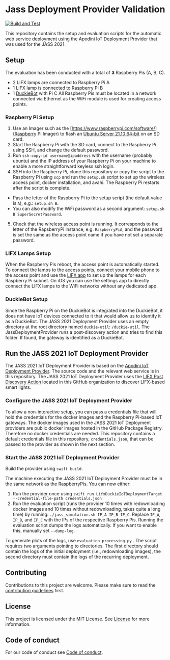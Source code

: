 <!--
This source file is part of the JASS open source project

SPDX-FileCopyrightText: 2019-2021 Paul Schmiedmayer and the JASS project authors (see CONTRIBUTORS.md) <paul.schmiedmayer@tum.de>

SPDX-License-Identifier: MIT
-->

# Jass Deployment Provider Validation

[![Build and Test](https://github.com/JASS-2021/JassDeploymentProviderValidation/actions/workflows/build-and-test.yml/badge.svg)](https://github.com/JASS-2021/JassDeploymentProviderValidation/actions/workflows/build-and-test.yml)

This repository contains the setup and evaluation scripts for the automatic web service deployment using the Apodini IoT Deployment Provider that was used for the JASS 2021.

## Setup
The evaluation has been conducted with a total of **3** Raspberry Pis (A, B, C).
 - 2 LIFX lamps are connected to Raspberry Pi A
 - 1 LIFX lamp is connected to Raspberry Pi B
 - 1 [DuckieBot](https://www.duckietown.org) with Pi C
All Raspberry Pis must be located in a network connected via Ethernet as the WiFi module is used for creating access points.

### Raspberry Pi Setup

1. Use an Imager such as the [https://www.raspberrypi.com/software/](Raspberry Pi Imager) to flash an [Ubuntu Server 21.10 64-bit](https://ubuntu.com/raspberry-pi/server) on an SD card.
2. Start the Raspberry Pi with the SD card, connect to the Raspberry Pi using SSH, and change the default password.
3. Run `ssh-copy-id username@ipaddress` with the username (probably ubuntu) and the IP address of your Raspberry Pi on your machine to enable a more straightforward keyless ssh login.
4. SSH into the Raspberry Pi, clone this repository or copy the script to the Raspberry Pi using `scp` and run the `setup.sh` script to set up the wireless access point, docker installation, and avahi. The Raspberry Pi restarts after the script is complete. 
 - Pass the letter of the Raspberry Pi to the setup script (the default value is `A`), e.g.: `setup.sh B`. 
 - You can also modify the WiFi password as a second argument: `setup.sh B SuperSecretPassword`.
5. Check that the wireless access point is running. It corresponds to the letter of the RapsberryPi instance, e.g. `RaspberryPiA`, and the password is set the same as the access point name if you have not set a separate password.

### LIFX Lamps Setup
When the Raspberry Pis reboot, the access point is automatically started.
To connect the lamps to the access points, connect your mobile phone to the access point and use the [LIFX app](https://www.lifx.com/pages/app) to set up the lamps for each Raspberry Pi subnet. On iOS you can use the settings app to directly connect the LIFX lamps to the WiFi networks without any dedicated app.

### DuckieBot Setup
Since the Raspberry Pi on the DuckieBot is integrated into the DuckieBot, it does not have IoT devices connected to it that would allow us to identify it as a DuckieBot.
The JASS 2021 Deployment Provider uses an empty directory at the root directory named `duckie-util`: `/duckie-util`.
The JassDeploymentProvider runs a post-discovery action and tries to find this folder. If found, the gateway is identified as a DuckieBot.

## Run the JASS 2021 IoT Deployment Provider

The JASS 2021 IoT Deployment Provider is based on the [Apodini IoT Deployment Provider](https://github.com/Apodini/ApodiniIoTDeploymentProvider). The source code and the relevant web service is in this repository. The JASS 2021 IoT Deployment Provider uses the [LIFX Post Discovery Action](https://github.com/JASS-2021/LIFXPostDiscoveryAction) located in this GitHub organization to discover LIFX-based smart lights.

### Configure the JASS 2021 IoT Deployment Provider
To allow a non-interactive setup, you can pass a credentials file that will hold the credentials for the docker images and the Raspberry Pi-based IoT gateways.
The docker images used in the JASS 2021 IoT Deployment providers are public docker images hosted in the GitHub Package Registry. Therefore no docker credentials are needed.
This repository contains a default credentials file in this repository, `credentials.json`, that can be passed to the provider as shown in the next section.

### Start the JASS 2021 IoT Deployment Provider
Build the provider using `swift build`. 

The machine executing the JASS 2021 IoT Deployment Provider must be in the same network as the RaspberryPis.
You can now either:
1. Run the provider once using `swift run LifxDuckieIoTDeploymentTarget --credential-file-path credentials.json`
2. Run the evaluation script (runs the provider 10 times with redownloading docker images and 10 times without redownloading, takes quite a long time) by running: `./jass_simulation.sh IP_A IP_B IP_C`. Replace `IP_A`, `IP_B`, and `IP_C` with the IPs of the respective Raspberry Pis.
Running the evaluation script dumps the logs automatically. If you want to enable this, manually set `--dump-log`. 

To generate plots of the logs, use `evaluation_processing.py` . The script requires two arguments pointing to directories. The first directory should contain the logs of the initial deployment (i.e., redownloading images), the second directory must contain the logs of the recurring deployment.

## Contributing
Contributions to this project are welcome. Please make sure to read the [contribution guidelines](https://github.com/Apodini/.github/blob/main/CONTRIBUTING.md) first.

## License
This project is licensed under the MIT License. See [License](https://github.com/Apodini/Apodini/blob/reuse/LICENSES/MIT.txt) for more information.

## Code of conduct
For our code of conduct see [Code of conduct](https://github.com/Apodini/.github/blob/main/CODE_OF_CONDUCT.md).